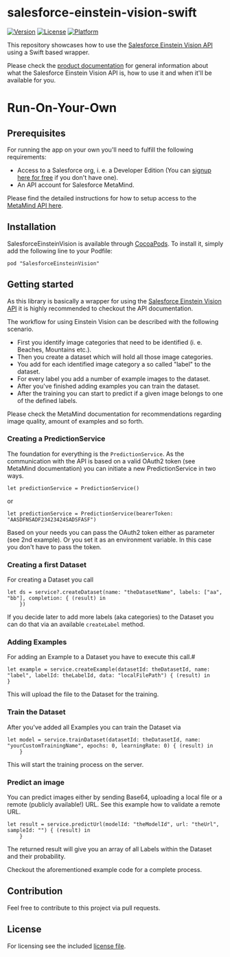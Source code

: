 # salesforce-einstein-vision-swift

[![Version](https://img.shields.io/cocoapods/v/SalesforceEinsteinVision.svg?style=flat)](http://cocoapods.org/pods/SalesforceEinsteinVision)
[![License](https://img.shields.io/cocoapods/l/SalesforceEinsteinVision.svg?style=flat)](http://cocoapods.org/pods/SalesforceEinsteinVision)
[![Platform](https://img.shields.io/cocoapods/p/SalesforceEinsteinVision.svg?style=flat)](http://cocoapods.org/pods/SalesforceEinsteinVision)


This repository showcases how to use the [Salesforce Einstein Vision API](https://metamind.readme.io/) using a Swift based wrapper.

Please check the [product documentation](https://metamind.readme.io/) for general information about what the Salesforce Einstein Vision API is, how to use it and when it'll be available for you.

# Run-On-Your-Own

## Prerequisites

For running the app on your own you'll need to fulfill the following requirements:
* Access to a Salesforce org, i. e. a Developer Edition (You can [signup here for free](https://developer.salesforce.com/signup) if you don't have one).
* An API account for Salesforce MetaMind.

Please find the detailed instructions for how to setup access to the [MetaMind API here](https://metamind.readme.io/docs/what-you-need-to-call-api).

## Installation

SalesforceEinsteinVision is available through [CocoaPods](http://cocoapods.org). To install
it, simply add the following line to your Podfile:

```
pod "SalesforceEinsteinVision"
```

## Getting started

As this library is basically a wrapper for using the [Salesforce Einstein Vision API](https://metamind.readme.io/) it is highly recommended to checkout the API documentation.

The workflow for using Einstein Vision can be described with the following scenario.

* First you identify image categories that need to be identified (i. e. Beaches, Mountains etc.).
* Then you create a dataset which will hold all those image categories.
* You add for each identified image category a so called "label" to the dataset.
* For every label you add a number of example images to the dataset.
* After you've finished adding examples you can train the dataset.
* After the training you can start to predict if a given image belongs to one of the defined labels.

Please check the MetaMind documentation for recommendations regarding image quality, amount of examples and so forth.

### Creating a PredictionService

The foundation for everything is the `PredictionService`. As the communication with the API is based on a valid OAuth2 token (see MetaMind documentation) you can initiate a new PredictionService in two ways.

```
let predictionService = PredictionService()
```
or
```
let predictionService = PredictionService(bearerToken: "AASDFNSADF23423424SADSFASF")
```

Based on your needs you can pass the OAuth2 token either as parameter (see 2nd example). Or you set it as an environment variable. In this case you don't have to pass the token.

### Creating a first Dataset

For creating a Dataset you call
```
let ds = service?.createDataset(name: "theDatasetName", labels: ["aa", "bb"], completion: { (result) in
    })
```
If you decide later to add more labels (aka categories) to the Dataset you can do that via an available `createLabel` method.

### Adding Examples

For adding an Example to a Dataset you have to execute this call.#
```
let example = service.createExample(datasetId: theDatasetId, name: "label", labelId: theLabelId, data: "localFilePath") { (result) in
}
```
This will upload the file to the Dataset for the training.

### Train the Dataset

After you've added all Examples you can train the Dataset via
```
let model = service.trainDataset(datasetId: theDatasetId, name: "yourCustomTrainingName", epochs: 0, learningRate: 0) { (result) in
    }
```
This will start the training process on the server.

### Predict an image

You can predict images either by sending Base64, uploading a local file or a remote (publicly available!) URL. See this example how to validate a remote URL.

```
let result = service.predictUrl(modelId: "theModelId", url: "theUrl", sampleId: "") { (result) in
    }
```

The returned result will give you an array of all Labels within the Dataset and their probability.

Checkout the aforementioned example code for a complete process.

## Contribution

Feel free to contribute to this project via pull requests.

## License

For licensing see the included [license file](https://github.com/muenzpraeger/salesforce-einstein-vision-swift/blob/master/LICENSE.md).
